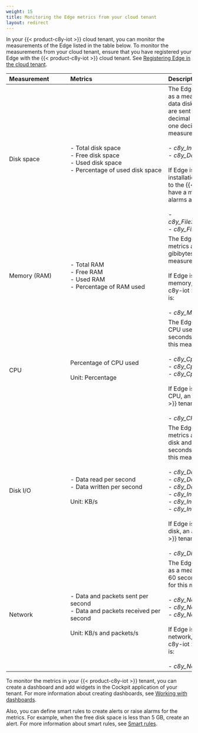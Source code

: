 ```yaml
---
weight: 15
title: Monitoring the Edge metrics from your cloud tenant
layout: redirect
---
```


In your {{< product-c8y-iot >}} cloud tenant, you can monitor the measurements of the Edge listed in the table below. To monitor the measurements from your cloud tenant, ensure that you have registered your Edge with the {{< product-c8y-iot >}} cloud tenant. See [Registering Edge in the cloud tenant](/edge-kubernetes/k8-edge-register-edge-on-cloud).

|<div style="width:150px">Measurement</div>|<div style="width:250px">Metrics</div>|Description
|:---|:---|:---
|Disk space|- Total disk space<br>- Free disk space<br>- Used disk space<br>- Percentage of used disk space|The Edge appliance sends the disk space metrics as a measurement for both installation disk and data disk, every 10 minutes. The measurements are sent in gigabytes (GB) rounded to two decimal places. The percentage is rounded to one decimal place. The data points for this measurement are:<br><br> - *c8y_InstallationDisk*<br>- *c8y_DataDisk*<br><br>If Edge is unable to read the metrics from the installation disk or the data disk, an alarm is sent to the {{< product-c8y-iot >}} tenant. The alarms have a minor severity and the data points for the alarms are:<br><br>- *c8y_FileSystemMeasurementErrorInstallationDisk*<br>- *c8y_FileSystemMeasurementErrorDataDisk*
|Memory (RAM)|- Total RAM<br>- Free RAM<br>- Used RAM<br>- Percentage of RAM used|The Edge appliance sends the memory usage metrics as a measurement every 5 seconds in gibibytes (GiB). The data point for this measurement is *c8y_Memory*<br><br>If Edge is unable to read the metrics from the memory, an alarm is sent to the {{< product-c8y-iot >}} tenant. The data point for the alarm is:<br><br>- *c8y_MemoryMeasurementError*.
|CPU|Percentage of CPU used<br><br>Unit: Percentage|The Edge appliance sends the percentage of CPU used at intervals over 5 seconds, 60 seconds, and 600 seconds. The data points for this measurement are:<br><br>- *c8y_CpuUsage5Seconds*<br>- *c8y_CpuUsage60Seconds*<br>- *c8y_CpuUsage600Seconds*<br><br>If Edge is unable to read the metrics from the CPU, an alarm is sent to the {{< product-c8y-iot >}} tenant. The data point for the alarm is:<br><br>- *c8y_CPUMeasurementError*.
|Disk I/O|- Data read per second<br>- Data written per second<br><br>Unit: KB/s|The Edge appliance sends the disk input/output metrics as a measurement for both installation disk and data disk at intervals over 5 seconds, 60 seconds, and 600 seconds. The data points for this measurement are:<br><br>- *c8y_DataDiskIo5Seconds*<br>- *c8y_DataDiskIo60Seconds*<br>- *c8y_DataDiskIo600Seconds*<br>- *c8y_InstallationDiskIo5Seconds*<br>- *c8y_InstallationDiskIo60Seconds*<br>- *c8y_InstallationDiskIo5Seconds*<br><br>If Edge is unable to read the metrics from the disk, an alarm is sent to the {{< product-c8y-iot >}} tenant. The data point for the alarm is:<br><br>- *c8y_DiskIOMeasurementError*.
|Network|- Data and packets sent per second<br>- Data and packets received per second<br><br>Unit: KB/s and packets/s|The Edge appliance sends the network metrics as a measurement at intervals over 5 seconds, 60 seconds, and 600 seconds. The data points for this measurement are:<br><br>- *c8y_NetworkInterface_lo-5Seconds*<br>- *c8y_NetworkInterface_lo-60Seconds*<br>- *c8y_NetworkInterface_lo-600Seconds*<br><br>If Edge is unable to read the metrics from the network, an alarm is sent to the {{< product-c8y-iot >}} tenant. The data point for the alarm is:<br><br>- *c8y_NetworkIoMeasurementError*.

To monitor the metrics in your {{< product-c8y-iot >}} tenant, you can create a dashboard and add widgets in the Cockpit application of your tenant. For more information about creating dashboards, see [Working with dashboards](/cockpit/working-with-dashboards/).

Also, you can define smart rules to create alerts or raise alarms for the metrics. For example, when the free disk space is less than 5 GB, create an alert. For more information about smart rules, see [Smart rules](/cockpit/smart-rules/).  
